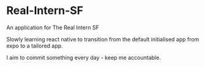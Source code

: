 # Real-Intern-SF
An application for The Real Intern SF

Slowly learning react native to transition from the default initialised app from expo to a tailored app.

I aim to commit something every day - keep me accountable.
